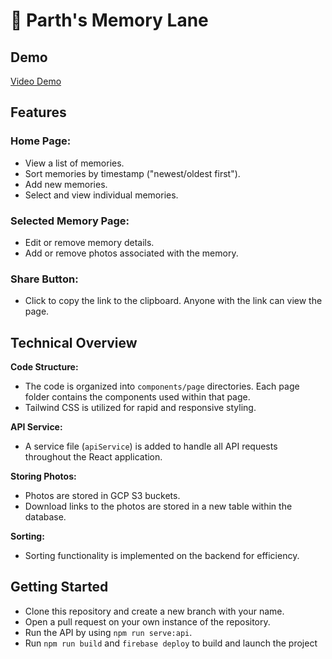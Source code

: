 # 🚀 Parth's Memory Lane

## Demo
[Video Demo](https://youtu.be/vOVjoW2NFa0)
## Features

### Home Page:

- View a list of memories.
- Sort memories by timestamp ("newest/oldest first").
- Add new memories.
- Select and view individual memories.

### Selected Memory Page:

- Edit or remove memory details.
- Add or remove photos associated with the memory.

### Share Button:

- Click to copy the link to the clipboard. Anyone with the link can view the page.

## Technical Overview

**Code Structure:**

- The code is organized into `components/page` directories. Each page folder contains the components used within that page.
- Tailwind CSS is utilized for rapid and responsive styling.

**API Service:**

- A service file (`apiService`) is added to handle all API requests throughout the React application.

**Storing Photos:**

- Photos are stored in GCP S3 buckets.
- Download links to the photos are stored in a new table within the database.

**Sorting:**

- Sorting functionality is implemented on the backend for efficiency.

## Getting Started

- Clone this repository and create a new branch with your name.
- Open a pull request on your own instance of the repository.
- Run the API by using `npm run serve:api`.
- Run `npm run build` and `firebase deploy` to build and launch the project 
